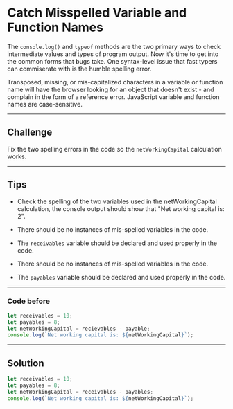 # Catch Misspelled Variable and Function Names

The `console.log()` and `typeof` methods are the two primary ways to check intermediate values and types of program output. Now it's time to get into the common forms that bugs take. One syntax-level issue that fast typers can commiserate with is the humble spelling error.

Transposed, missing, or mis-capitalized characters in a variable or function name will have the browser looking for an object that doesn't exist - and complain in the form of a reference error. JavaScript variable and function names are case-sensitive.

---

## Challenge

Fix the two spelling errors in the code so the `netWorkingCapital` calculation works.

---

## Tips

- Check the spelling of the two variables used in the netWorkingCapital calculation, the console output should show that "Net working capital is: 2".

- There should be no instances of mis-spelled variables in the code.

- The `receivables` variable should be declared and used properly in the code.

- There should be no instances of mis-spelled variables in the code.

- The `payables` variable should be declared and used properly in the code.

---

### Code before

```js
let receivables = 10;
let payables = 8;
let netWorkingCapital = recievables - payable;
console.log(`Net working capital is: ${netWorkingCapital}`);
```

---

## Solution

```js
let receivables = 10;
let payables = 8;
let netWorkingCapital = receivables - payables;
console.log(`Net working capital is: ${netWorkingCapital}`);
```